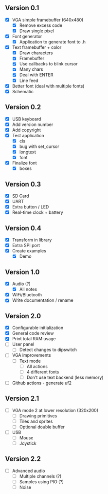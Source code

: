 ## Version 0.1

- [x] VGA simple framebuffer (640x480)
  - [x] Remove excess code
  - [x] Draw single pixel
- [x] Font generator
  - [x] Application to generate font to .h
- [x] Text framebuffer + color
  - [x] Draw characters
  - [x] Framebuffer
  - [x] Use callbacks to blink cursor
  - [x] Many chars
  - [x] Deal with ENTER
  - [x] Line feed
- [x] Better font (deal with multiple fonts)
- [x] Schematic

## Version 0.2

- [x] USB keyboard
- [x] Add version number
- [x] Add copyright
- [x] Test application
  - [x] cls
  - [x] bug with set_cursor
  - [x] longtext
  - [x] font
- [x] Finalize font
  - [x] boxes

## Version 0.3

- [x] SD Card
- [x] UART
- [x] Extra button / LED
- [x] Real-time clock + battery

## Version 0.4

- [x] Transform in library
- [x] Extra SPI port
- [x] Create examples
  - [x] Demo

## Version 1.0

- [x] Audio (?)
  - [x] All notes
- [x] WiFi/Bluetooth
- [x] Write documentation / rename

## Version 2.0

- [x] Configurable initialization
- [x] General code review
- [x] Print total RAM usage
- [ ] User panel
  - [ ] Detect changes to dipswitch
- [ ] VGA improvements
  - [ ] Text mode
    - [ ] All actions
    - [ ] 4 different fonts
    - [ ] Don't use text backend (less memory)
- [ ] Github actions - generate uf2

## Version 2.1

- [ ] VGA mode 2 at lower resolution (320x200)
  - [ ] Drawing primitives
  - [ ] Tiles and sprites
  - [ ] Optional double buffer
- [ ] USB
  - [ ] Mouse
  - [ ] Joystick

## Version 2.2

- [ ] Advanced audio
  - [ ] Multiple channels (?)
  - [ ] Samples using PIO (?)
  - [ ] Noise
